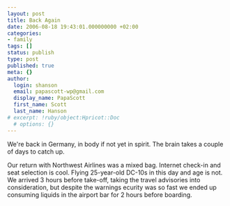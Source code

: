 ```yaml
---
layout: post
title: Back Again
date: 2006-08-18 19:43:01.000000000 +02:00
categories:
- family
tags: []
status: publish
type: post
published: true
meta: {}
author:
  login: shanson
  email: papascott-wp@gmail.com
  display_name: PapaScott
  first_name: Scott
  last_name: Hanson
# excerpt: !ruby/object:Hpricot::Doc
  # options: {}
---
```

<p>We're back in Germany, in body if not yet in spirit. The brain takes a couple of days to catch up.</p>
<p>Our return with Northwest Airlines was a mixed bag. Internet check-in and seat selection is cool. Flying 25-year-old DC-10s in this day and age is not. We arrived 3 hours before take-off, taking the travel advisories into consideration, but despite the warnings ecurity was so fast we ended up consuming liquids in the airport bar for 2 hours before boarding.</p>
